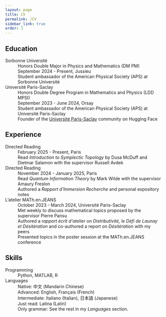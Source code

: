 ```yaml
---
layout: page
title: CV
permalink: /CV
sidebar_link: true
order: 1
---
```


## Education
<dl>
  <dt>Sorbonne Université</dt>
  <dd>Honors Double Major in Physics and Mathematics (DM PM)<br> September 2024 - Present, Jussieu</dd>
  <dd>Student ambassador of the American Physical Society (APS) at Sorbonne Université</dd>

  <dt>Université Paris-Saclay</dt>
  <dd>Honors Double Degree Program in Mathematics and Physics (LDD MPSI)<br> September 2023 - June 2024, Orsay</dd>
  <dd>Student ambassador of the American Physical Society (APS) at Université Paris-Saclay</dd>
  <dd>Founder of the <a href="https://huggingface.co/Universite-Paris-Saclay">Université Paris-Saclay</a> community on Hugging Face</dd>
</dl>

## Experience
<dl>
  <dt>Directed Reading</dt>
  <dd>February 2025 - Present, Paris</dd>
  <dd>Read <i>Introduction to Symplectic Topology</i> by Dusa McDuff and Dietmar Salamon with the supervisor Russell Avdek</dd>

  <dt>Directed Reading</dt>
  <dd>November 2024 - January 2025, Paris</dd>
  <dd>Read <i>Quantum Information Theory</i> by Mark Wilde with the supervisor Amaury Freslon</dd> 
  <dd>Authored a <i>Rapport d'Immersion Recherche</i> and personal expository notes</dd>

  <dt>L’atelier MATh.en.JEANS</dt>
  <dd>October 2023 - March 2024, Université Paris-Saclay</dd>
  <dd>Met weekly to discuss mathematical topics proposed by the supervisor Pierre Pansu</dd>
  <dd>Authored a <i>rapport écrit d'atelier</i> on <i>Distributivité, le Défi de Launay et Désitération</i> and co-authored a report on <i>Désitération</i> with my peers</dd>
  <dd>Presented topics in the poster session at the MATh.en.JEANS conference</dd>
</dl>

## Skills
<dl>
  <dt>Programming</dt>
  <dd>Python, MATLAB, R</dd>
  
  <dt>Languages</dt>
  <dd>Native: 中文 (Mandarin Chinese)</dd>
  <dd>Advanced: English, Français (French)</dd>
  <dd>Intermediate: Italiano (Italian), 日本語 (Japanese)</dd>
  <dd>Just read: Latina (Latin)</dd>
  <dd>Only grammar: See the rest in my <em>Languages</em> section.</dd>
</dl>

